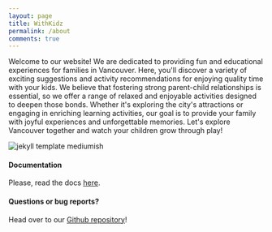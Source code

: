```yaml
---
layout: page
title: WithKidz
permalink: /about
comments: true
---
```


<div class="row justify-content-between">
<div class="col-md-8 pr-5">

<p>Welcome to our website! We are dedicated to providing fun and educational experiences for families in Vancouver. Here, you'll discover a variety of exciting suggestions and activity recommendations for enjoying quality time with your kids. We believe that fostering strong parent-child relationships is essential, so we offer a range of relaxed and enjoyable activities designed to deepen those bonds. Whether it's exploring the city's attractions or engaging in enriching learning activities, our goal is to provide your family with joyful experiences and unforgettable memories. Let's explore Vancouver together and watch your children grow through play!</p>

<p class="mb-5"><img class="shadow-lg" src="{{site.baseurl}}/assets/images/mediumish-jekyll-template.png" alt="jekyll template mediumish" /></p>
<h4>Documentation</h4>

<p>Please, read the docs <a href="">here</a>.</p>

<h4>Questions or bug reports?</h4>

<p>Head over to our <a href="https://github.com/wilsonleecn/withkidz">Github repository</a>!</p>

</div>

<!-- <div class="col-md-4"> -->

<!-- <div class="sticky-top sticky-top-80"> -->
<!-- <h5>Buy me a coffee</h5> -->
<!-- 
<p>Thank you for your support! Your donation helps me to maintain and improve <a target="_blank" href="https://github.com/wowthemesnet/mediumish-theme-jekyll">Mediumish <i class="fab fa-github"></i></a>.</p> -->
<!-- 
<a target="_blank" href="https://www.wowthemes.net/donate/" class="btn btn-danger">Buy me a coffee</a> <a target="_blank" href="https://bootstrapstarter.com/bootstrap-templates/template-mediumish-bootstrap-jekyll/" class="btn btn-warning">Documentation</a> -->

<!-- </div> -->
<!-- </div> -->
</div>
